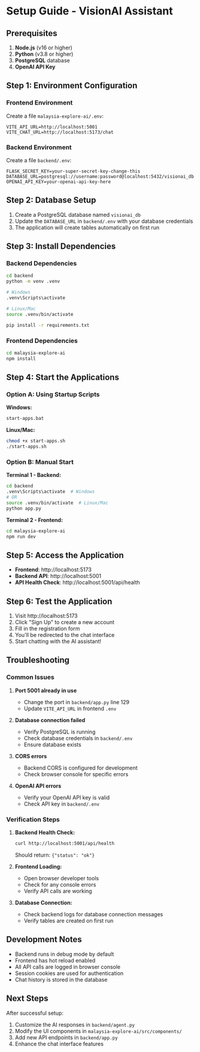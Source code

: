# Setup Guide - VisionAI Assistant

## Prerequisites

1. **Node.js** (v16 or higher)
2. **Python** (v3.8 or higher)
3. **PostgreSQL** database
4. **OpenAI API Key**

## Step 1: Environment Configuration

### Frontend Environment
Create a file `malaysia-explore-ai/.env`:
```env
VITE_API_URL=http://localhost:5001
VITE_CHAT_URL=http://localhost:5173/chat
```

### Backend Environment
Create a file `backend/.env`:
```env
FLASK_SECRET_KEY=your-super-secret-key-change-this
DATABASE_URL=postgresql://username:password@localhost:5432/visionai_db
OPENAI_API_KEY=your-openai-api-key-here
```

## Step 2: Database Setup

1. Create a PostgreSQL database named `visionai_db`
2. Update the `DATABASE_URL` in `backend/.env` with your database credentials
3. The application will create tables automatically on first run

## Step 3: Install Dependencies

### Backend Dependencies
```bash
cd backend
python -m venv .venv

# Windows
.venv\Scripts\activate

# Linux/Mac
source .venv/bin/activate

pip install -r requirements.txt
```

### Frontend Dependencies
```bash
cd malaysia-explore-ai
npm install
```

## Step 4: Start the Applications

### Option A: Using Startup Scripts

**Windows:**
```bash
start-apps.bat
```

**Linux/Mac:**
```bash
chmod +x start-apps.sh
./start-apps.sh
```

### Option B: Manual Start

**Terminal 1 - Backend:**
```bash
cd backend
.venv\Scripts\activate  # Windows
# OR
source .venv/bin/activate  # Linux/Mac
python app.py
```

**Terminal 2 - Frontend:**
```bash
cd malaysia-explore-ai
npm run dev
```

## Step 5: Access the Application

- **Frontend**: http://localhost:5173
- **Backend API**: http://localhost:5001
- **API Health Check**: http://localhost:5001/api/health

## Step 6: Test the Application

1. Visit http://localhost:5173
2. Click "Sign Up" to create a new account
3. Fill in the registration form
4. You'll be redirected to the chat interface
5. Start chatting with the AI assistant!

## Troubleshooting

### Common Issues

1. **Port 5001 already in use**
   - Change the port in `backend/app.py` line 129
   - Update `VITE_API_URL` in frontend `.env`

2. **Database connection failed**
   - Verify PostgreSQL is running
   - Check database credentials in `backend/.env`
   - Ensure database exists

3. **CORS errors**
   - Backend CORS is configured for development
   - Check browser console for specific errors

4. **OpenAI API errors**
   - Verify your OpenAI API key is valid
   - Check API key in `backend/.env`

### Verification Steps

1. **Backend Health Check:**
   ```bash
   curl http://localhost:5001/api/health
   ```
   Should return: `{"status": "ok"}`

2. **Frontend Loading:**
   - Open browser developer tools
   - Check for any console errors
   - Verify API calls are working

3. **Database Connection:**
   - Check backend logs for database connection messages
   - Verify tables are created on first run

## Development Notes

- Backend runs in debug mode by default
- Frontend has hot reload enabled
- All API calls are logged in browser console
- Session cookies are used for authentication
- Chat history is stored in the database

## Next Steps

After successful setup:
1. Customize the AI responses in `backend/agent.py`
2. Modify the UI components in `malaysia-explore-ai/src/components/`
3. Add new API endpoints in `backend/app.py`
4. Enhance the chat interface features
